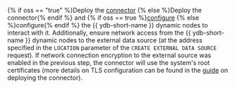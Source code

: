 {% if oss == "true" %}Deploy the [connector](../architecture.md#connectors) {% else %}Deploy the connector{% endif %} and {% if oss == true %}[configure](../../../deploy/manual/deploy-ydb-federated-query.md) {% else %}configure{% endif %} the {{ ydb-short-name }} dynamic nodes to interact with it. Additionally, ensure network access from the {{ ydb-short-name }} dynamic nodes to the external data source (at the address specified in the `LOCATION` parameter of the `CREATE EXTERNAL DATA SOURCE` request). If network connection encryption to the external source was enabled in the previous step, the connector will use the system's root certificates (more details on TLS configuration can be found in the [guide](../../../deploy/manual/connector.md) on deploying the connector).
